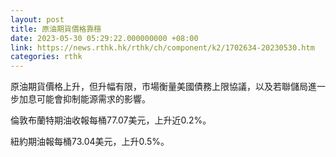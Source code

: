 ```yaml
---
layout: post
title: 原油期貨價格靠穩
date: 2023-05-30 05:29:22.000000000 +08:00
link: https://news.rthk.hk/rthk/ch/component/k2/1702634-20230530.htm
categories: rthk
---
```


原油期貨價格上升，但升幅有限，市場衡量美國債務上限協議，以及若聯儲局進一步加息可能會抑制能源需求的影響。

倫敦布蘭特期油收報每桶77.07美元，上升近0.2%。

紐約期油報每桶73.04美元，上升0.5%。
